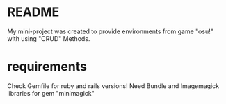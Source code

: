 # README

My mini-project was created to provide environments from game "osu!" with using "CRUD" Methods.

# requirements

Check Gemfile for ruby and rails versions! Need Bundle and Imagemagick libraries for gem "minimagick"
